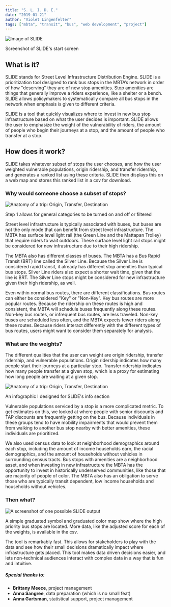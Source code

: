 ```yaml
---
title: "S. L. I. D. E."
date: "2019-01-21"
author: "Violet Lingenfelter"
tags: ["mbta", "transit", "bus", "web development", "project"]
---
```

<div class="polariod-container">
<div class="polaroid">
  <img src="https://66.media.tumblr.com/54e109946c13354401b6b69e601591e5/tumblr_plo1ucJxST1scy1sco1_1280.png" alt="Image of SLIDE" />
  <div class="container">
  <p>Screenshot of SLIDE's start screen
  </p>
  </div>
</div>
</div>

## What is it?

SLIDE stands for Street Level Infrastructure Distribution Engine. SLIDE is a prioritization tool designed to rank bus stops in the MBTA’s network in order of how "deserving" they are of new stop amenities. Stop amenities are things that generally improve a riders experience, like a shelter or a bench. SLIDE allows policymakers to systematically compare all bus stops in the network when emphasis is given to different criteria.

SLIDE is a tool that quickly visualizes where to invest in new bus stop infrastructure based on what the user decides is important. SLIDE allows the user to emphasize the weight of the vulnerability of riders, the amount of people who begin their journeys at a stop, and the amount of people who transfer at a stop.

## How does it work?

SLIDE takes whatever subset of stops the user chooses, and how the user weighted vulnerable populations, origin ridership, and transfer ridership, and generates a ranked list using these criteria. SLIDE then displays this on a web map and stores this ranked list in a csv for download.

### Why would someone choose a subset of stops?

<div class="polariod-container">
<div class="polaroid">
  <img src="https://66.media.tumblr.com/9a6e56d6ea4181eda803cb8c285048f0/tumblr_plo3ciZJ8a1scy1sco1_640.png" alt="Anatomy of a trip: Origin, Transfer, Destination" />
  <div class="container">
  <p> Step 1 allows for general categories to be turned on and off or filtered
  </p>
  </div>
</div>
</div>

Street level infrastructure is typically associated with buses, but buses are not the only mode that can benefit from street level infrastructure. The MBTA has surface level light rail (the Green Line and the Mattapan Trolley) that require riders to wait outdoors. These surface level light rail stops might be considered for new infrastructure due to their high ridership.

The MBTA also has different classes of buses. The MBTA has a Bus Rapid Transit (BRT) line called the Silver Line. Because the Silver Line is considered rapid transit, it already has different stop amenities than typical bus stops. Silver Line riders also expect a shorter wait time, given that the line is BRT. The Silver Line stops might be considered for new infrastructure given their high ridership, as well.

Even within normal bus routes, there are different classifications. Bus routes can either be considered "Key" or "Non-Key". Key bus routes are more popular routes. Because the ridership on these routes is high and consistent, the MBTA will schedule buses frequently along these routes. Non-key bus routes, or infrequent bus routes, are less traveled. Non-key buses are scheduled less often, and the MBTA expects fewer riders along these routes. Because riders interact differently with the different types of bus routes, users might want to consider them separately for analysis.

### What are the weights?

The different qualities that the user can weight are origin ridership, transfer ridership, and vulnerable populations. Origin ridership indicates how many people start their journeys at a particular stop. Transfer ridership indicates how many people transfer at a given stop, which is a proxy for estimating how long people are waiting at a given stop.

<div class="polariod-container">
<div class="polaroid">
  <img src="https://66.media.tumblr.com/01800ffe9e2feac116427d36ce3cf2a9/tumblr_plo1ucJxST1scy1sco2_1280.png" alt="Anatomy of a trip: Origin, Transfer, Destination" />
  <div class="container">
  <p> An infographic I designed for SLIDE's info section
  </p>
  </div>
</div>
</div>

Vulnerable populations serviced by a stop is a more complicated metric. To get estimates on this, we looked at where people with senior discounts and TAP discounts are frequently getting on the bus. Because individuals in these groups tend to have mobility impairments that would prevent them from walking to another bus stop nearby with better amenities, these individuals are prioritized.

We also used census data to look at neighborhood demographics around each stop, including the amount of income households earn, the racial demographics, and the amount of households without vehicles in surrounding census tracts. Bus stops with amenities are a neighborhood asset, and when investing in new infrastructure the MBTA has the opportunity to invest in historically underserved communities, like those that are majority of people of color. The MBTA also has an obligation to serve those who are typically transit dependent, low income households and households without vehicles.

### Then what?

<div class="polariod-container">
<div class="polaroid">
  <img src="https://66.media.tumblr.com/0414a52859eb8e1317298e6197862319/tumblr_plo3x8H8501scy1sco1_1280.png" alt="A screenshot of one possible SLIDE output" />
  <div class="container">
  <p> A simple graduated symbol and graduated color map show where the high priority bus stops are located. More data, like the adjusted score for each of the weights, is available in the csv.
  </p>
  </div>
</div>
</div>

The tool is remarkably fast. This allows for stakeholders to play with the data and see how their small decisions dramatically impact where infrastructure gets placed. This tool makes data driven decisions easier, and lets non-technical audiences interact with complex data in a way that is fun and intuitive.


##### Special thanks to:
- **Brittany Meece**, project management
- **Anna Sangree**, data preparation (which is no small feat)
- **Anna Gartsman**, statistical support, project management
